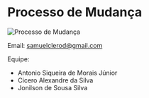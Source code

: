 # Processo de Mudança

![Processo de Mudança](https://github.com/jonilsons9/node-website-starter-files/blob/master/Processo%20de%20Mudan%C3%A7a.png)

Email: samuelclerod@gmail.com

Equipe: 
- Antonio Siqueira de Morais Júnior
- Cicero Alexandre da Silva
- Jonilson de Sousa Silva

